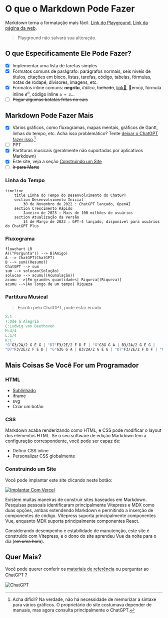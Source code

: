 # O que o Markdown Pode Fazer

Markdown torna a formatação mais fácil. [Link do Playground](/pt/playground/), [Link da página da web](/pt/guide/).

> Playground não salvará sua alteração.

## O que Especificamente Ele Pode Fazer?

- [x] Implementar uma lista de tarefas simples
- [x] Formatos comuns de parágrafo: parágrafos normais, seis níveis de títulos, citações em bloco, listas, tarefas, código, tabelas, fórmulas, notas de rodapé, divisores, imagens, etc.
- [x] Formatos inline comuns: **negrito**, *itálico*, ~~tachado~~, [link🔗](), 🤣emoji, fórmula inline $e^\pi$, código inline `a = 3`...
- [ ] ~~Pegar algumas batatas fritas no cais~~

## Markdown Pode Fazer Mais

- [x] Vários gráficos, como fluxogramas, mapas mentais, gráficos de Gantt, linhas do tempo, etc. Acha isso problemático? Tente [deixar o ChatGPT fazer isso](/reference/chatgpt/).[^1]
- [ ] PPT
- [x] Partituras musicais (geralmente não suportadas por aplicativos Markdown)
- [x] Este site, veja a seção [Construindo um Site](#construindo-um-site)
- [ ] ~~Ir para Marte~~

### Linha do Tempo

```mermaid
timeline
    title Linha do Tempo do Desenvolvimento do ChatGPT
    section Desenvolvimento Inicial
        30 de Novembro de 2022 : ChatGPT lançado, OpenAI
    section Crescimento Rápido
        Janeiro de 2023 : Mais de 100 milhões de usuários
    section Atualização da Versão
        14 de Março de 2023 : GPT-4 lançado, disponível para usuários do ChatGPT Plus
```

### Fluxograma

```mermaid
flowchart LR
A(("Pergunta")) --> B(Amigo)
A --> ChatGPT(ChatGPT)
B --> sum((Resumo))
ChatGPT --> sum
sum --> solucao(Solução)
solucao --> acumu((Acumulação))
acumu -->|Em grandes quantidades| Riqueza[(Riqueza)]
acumu -->|Ao longo de um tempo| Riqueza
```
### Partitura Musical

> Escrito pelo ChatGPT, pode estar errado.

```abc
X:1
T:Ode à Alegria
C:Ludwig van Beethoven
M:4/4
L:1/4
K:C
"G"G3/2A/2 G E G | "D7"F3/2E/2 F D F | "G"G3G G A | B3/2A/2 G E G |
"D7"F3/2E/2 F E D | "G"G3G G A | B3/2A/2 G E G | "D7"F3/2E/2 F D F | "G"G3z ||

```

## Mais Coisas Se Você For um Programador

### HTML

- <u>Sublinhado</u>
- iframe
- svg
- Criar um botão

### CSS

Markdown acaba renderizando como HTML, e CSS pode modificar o layout dos elementos HTML. Se o seu software de edição Markdown tem a configuração correspondente, você pode ser capaz de:

- Definir CSS inline
- Personalizar CSS globalmente

### Construindo um Site

Você pode implantar este site clicando neste botão:

[![Implantar Com Vercel](https://vercel.com/button)](https://vercel.com/import/project?template=https://github.com/gantrol/markdown-can-do)

Existem muitas maneiras de construir sites baseados em Markdown. Pesquisas pessoais identificaram principalmente Vitepress e MDX como duas opções, ambas extendendo Markdown e permitindo a inserção de componentes de código. Vitepress suporta principalmente componentes Vue, enquanto MDX suporta principalmente componentes React.

Considerando desempenho e estabilidade de manutenção, este site é construído com Vitepress, e o dono do site aprendeu Vue da noite para o dia (~~em uma hora~~).

## Quer Mais?

Você pode querer conferir os [materiais de referência](/reference/resource) ou perguntar ao ChatGPT？

![ChatGPT](https://img.shields.io/badge/chatGPT-74aa9c?style=for-the-badge&logo=openai&logoColor=white)

[^1]: Acha difícil? Na verdade, não há necessidade de memorizar a sintaxe para vários gráficos. O proprietário do site costumava depender de manuais, mas agora consulta principalmente o ChatGPT.
